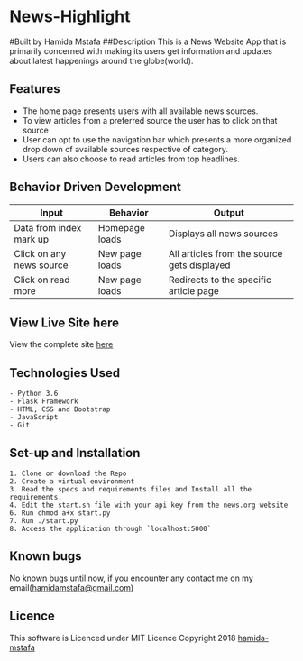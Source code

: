 # News-Highlight
#Built by Hamida Mstafa
##Description
This is a News Website App that is primarily concerned with making its users get information and updates about latest happenings around the globe(world).
## Features
- The home page presents users with all available news sources.
- To view articles from a preferred source the user has to click on that source
- User can opt to use the navigation bar which presents a more organized drop down of available sources respective of category.
- Users can also choose to read articles from top headlines.


## Behavior Driven Development
| Input            | Behavior                         | Output                        |
| ------------------- | ----------------------------- | ----------------------------- |
| Data from index mark up | Homepage loads | Displays all news sources |
| Click on any news source| New page loads | All articles from the source gets displayed|
|Click on read more | New page loads | Redirects to the specific article page  |


## View Live Site here
View the complete site [here](https://git.heroku.com/news1highlight.git)


## Technologies Used
    - Python 3.6
    - Flask Framework
    - HTML, CSS and Bootstrap
    - JavaScript
    - Git


## Set-up and Installation
    1. Clone or download the Repo
    2. Create a virtual environment
    3. Read the specs and requirements files and Install all the requirements.
    4. Edit the start.sh file with your api key from the news.org website   
    6. Run chmod a+x start.py
    7. Run ./start.py
    8. Access the application through `localhost:5000`

## Known bugs
 No known bugs until now, if you encounter any contact me on my email(hamidamstafa@gmail.com)


 ## Licence

This software is Licenced under MIT Licence
Copyright 2018 [hamida-mstafa](https://opensource.org)
